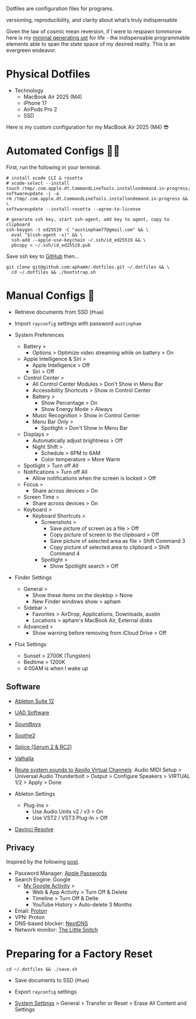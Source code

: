 Dotfiles are configuration files for programs. 

versioning, reproducibility, and clarity about what’s truly indispensable

Given the law of cosmic mean reversion, if I were to respawn tommorow here is my [minimal generating set](https://math.stackexchange.com/questions/3089880/minimal-generating-set) for life - the indispensable programmable elements able to span the state space of my desired reality. This is an evergreen endeavor.

# Physical Dotfiles

- Technology
  - MacBook Air 2025 (M4)
  - iPhone 17
  - AirPods Pro 2
  - SSD

Here is my custom configuration for my MacBook Air 2025 (M4) 😎

# Automated Configs 👨‍💻

First, run the following in your terminal.

```shell
# install xcode CLI & rosetta
# xcode-select --install
touch /tmp/.com.apple.dt.CommandLineTools.installondemand.in-progress;
softwareupdate -i -a
rm /tmp/.com.apple.dt.CommandLineTools.installondemand.in-progress && \
softwareupdate --install-rosetta --agree-to-license

# generate ssh key, start ssh-agent, add key to agent, copy to clipboard
ssh-keygen -t ed25519 -C "austinpham77@gmail.com" && \
  eval "$(ssh-agent -s)" && \
  ssh-add --apple-use-keychain ~/.ssh/id_ed25519 && \
  pbcopy < ~/.ssh/id_ed25519.pub
```

Save ssh key to [GitHub](https://github.com/settings/keys) then...

```shell
git clone git@github.com:aphamm/.dotfiles.git ~/.dotfiles && \
  cd ~/.dotfiles && ./bootstrap.sh
```

# Manual Configs 🤮

- Retrieve documents from SSD (`Pham`)

- Import `rayconfig` settings with password `austinpham`

- System Preferences

  - Battery >
    - Options > Optimize video streaming while on battery > On
  - Apple Intelligence & Siri >
    - Apple Intelligence > Off
    - Siri > Off
  - Control Center >
    - All Control Center Modules > Don't Show in Menu Bar
    - Accessibility Shortcuts > Show in Control Center
    - Battery >
      - Show Percentage > On
      - Show Energy Mode > Always
    - Music Recognition > Show in Control Center
    - Menu Bar Only >
      - Spotlight > Don't Show in Menu Bar
  - Displays >
    - Automatically adjust brightness > Off
    - Night Shift >
      - Schedule > 6PM to 6AM
      - Color temperature > More Warm
  - Spotlight > Turn off All
  - Notifications > Turn off All
    - Allow notifications when the screen is locked > Off
  - Focus >
    - Share across devices > On
  - Screen Time >
    - Share across devices > On
  - Keyboard >
    - Keyboard Shortcuts >
      - Screenshots >
        - Save picture of screen as a file > Off
        - Copy picture of screen to the clipboard > Off
        - Save picture of selected area as file > Shift Command 3
        - Copy picture of selected area to clipboard > Shift Command 4
      - Spotlight >
        - Show Spotlight search > Off

- Finder Settings

  - General >
    - Show these items on the desktop > None
    - New Finder windows show > apham
  - Sidebar >
    - Favorites > AirDrop, Applications, Downloads, austin
    - Locations > apham's MacBook Air, External disks
  - Advanced >
    - Show warning before removing from iCloud Drive > Off
   
- Flux Settings
  
  - Sunset > 2700K (Tungsten)
  - Bedtime > 1200K
  - 4:00AM is when I wake up

## Software

- [Ableton Suite 12](https://ableton.centercode.com/project/home.html?cap=ea2ce822-bd02-401d-ba44-6c068717bc68)
  
- [UAD Software](https://help.uaudio.com/hc/en-us/articles/360057137692-Apple-Silicon-M1-M2-Compatibility-Info?_gl=1*1qpuawn*_ga*MTYzMjUzNzU0Ny4xNjgwMDI1NTUz*_ga_CPJ5176QFT*MTY4MDAyNTU2NC4xLjEuMTY4MDAyNTkwNy4wLjAuMA..)

- [Soundtoys](https://accounts.soundtoys.com/#/licenses)

- [Soothe2](https://oeksound.com/downloads/)

- [Splice (Serum 2 & RC2)](https://splice.com/plugins/your-plugins)

- [Valhalla](https://valhalladsp.com/my-account/downloads/)

- [Route system sounds to Apollo Virtual Channels](https://www.youtube.com/watch?v=9K3D7kNb5DI): Audio MIDI Setup > Universal Audio Thunderbolt > Output > Configure Speakers > VIRTUAL 1/2 > Apply > Done

- Ableton Settings
  - Plug-Ins >
    - Use Audio Units v2 / v3 > On
    - Use VST2 / VST3 Plug-In > Off

- [Davinci Resolve](https://apps.cloud.blackmagicdesign.com/davinci-resolve)
  
## Privacy
Inspired by the following [post](https://karpathy.bearblog.dev/digital-hygiene/).

- Password Manager: [Apple Passwords](https://apps.apple.com/us/app/passwords/id6473799789)
- Search Engine: Google
  - [My Google Activity](https://myactivity.google.com/myactivity?hl=en) >
    - Web & App Activity > Turn Off & Delete
    - Timeline > Turn Off & Delte
    - YouTube History > Auto-delete 3 Months
- Email: [Proton](https://proton.me/mail)
- VPN: Proton
- DNS-based blocker: [NextDNS](https://my.nextdns.io/d85535/setup)
- Network monitor: [The Little Snitch](https://www.obdev.at/products/littlesnitch/index.html)

# Preparing for a Factory Reset

```shell
cd ~/.dotfiles && ./save.sh
```

- Save documents to SSD (`Pham`)

- Export `rayconfig` settings

- [System Settings](https://support.apple.com/en-us/102664) > General > Transfer or Reset > Erase All Content and Settings
